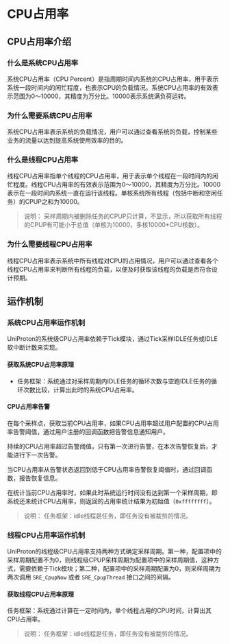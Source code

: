 # CPU占用率

## CPU占用率介绍

### 什么是系统CPU占用率

系统CPU占用率（CPU Percent）是指周期时间内系统的CPU占用率，用于表示系统一段时间内的闲忙程度，也表示CPU的负载情况。系统CPU占用率的有效表示范围为0～10000，其精度为万分比。10000表示系统满负荷运转。

### 为什么需要系统CPU占用率

系统CPU占用率表示系统的负载情况，用户可以通过查看系统的负载，控制某些业务的流量以达到提高系统使用效率的目的。

### 什么是线程CPU占用率

线程CPU占用率指单个线程的CPU占用率，用于表示单个线程在一段时间内的闲忙程度。线程CPU占用率的有效表示范围为0～10000，其精度为万分比。10000表示在一段时间内系统一直在运行该线程。单核系统所有线程（包括中断和空闲任务）的CPUP之和为10000。

> 说明：
> 采样周期内被删除任务的CPUP只计算，不显示，所以获取所有线程的CPUP有可能小于总值（单核为10000，多核10000*CPU核数）。

### 为什么需要线程CPU占用率

线程CPU占用率表示系统中所有线程对CPU的占用情况，用户可以通过查看各个线程CPU占用率来判断所有线程的负载，以便及时获取该线程的负载是否符合设计预期。

## 运作机制

### 系统CPU占用率运作机制

UniProton的系统级CPU占用率依赖于Tick模块，通过Tick采样IDLE任务或IDLE软中断计数来实现。

#### 获取系统CPU占用率原理

- 任务框架：系统通过对采样周期内IDLE任务的循环次数与空跑IDLE任务的循环次数比较，计算出此时的系统CPU占用率。

#### CPU占用率告警

在每个采样点，获取当前CPU占用率，如果CPU占用率超过用户配置的CPU占用率告警阈值，通过用户注册的回调函数把告警信息通知用户。

持续的CPU占用率超过告警阈值，只有第一次进行告警，在本次告警恢复后，才能进行下一次告警。

当CPU占用率从告警状态返回到低于CPU占用率告警恢复阈值时，通过回调函数，报告恢复信息。

在统计当前CPU占用率时，如果此时系统运行时间没有达到第一个采样周期，即系统还未统计CPU占用率，则返回的占用率统计结果为初始值（`0xffffffff`）。

> 说明： 
> 任务框架：idle线程是任务，即任务没有被裁剪的情况。

### 线程CPU占用率运作机制

UniProton的线程级CPU占用率支持两种方式确定采样周期。第一种，配置项中的采样周期配置不为0，则线程级CPUP采样周期为配置项中的采样周期值，这种方式，需要依赖于Tick模块；第二种，配置项中的采样周期配置为0，则采样周期为两次调用 `SRE_CpupNow` 或者 `SRE_CpupThread` 接口之间的间隔。

#### 获取线程CPU占用率原理

任务框架：系统通过计算在一定时间内，单个线程占用的CPU时间，计算出其CPU占用率。

> 说明： 
> 任务框架：idle线程是任务，即任务没有被裁剪的情况。
